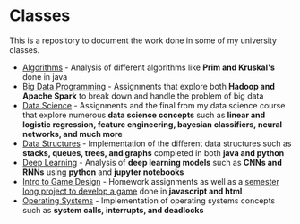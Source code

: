 # Classes

This is a repository to document the work done in some of my university classes.

-   [Algorithms](https://github.com/SisoroT/classes/tree/main/algorithms) - Analysis of different algorithms like **Prim and Kruskal's** done in java
-   [Big Data Programming](https://github.com/SisoroT/classes/tree/main/big-data-programming) - Assignments that explore both **Hadoop and Apache Spark** to break down and handle the problem of big data
-   [Data Science](https://github.com/SisoroT/classes/tree/main/data-science) - Assignments and the final from my data science course that explore numerous **data science concepts** such as **linear and logistic regression, feature engineering, bayesian classifiers, neural networks, and much more**
-   [Data Structures](https://github.com/SisoroT/classes/tree/main/data-structures) - Implementation of the different data structures such as **stacks, queues, trees, and graphs** completed in both **java and python**
-   [Deep Learning](https://github.com/SisoroT/classes/tree/main/deep-learning) - Analysis of **deep learning models** such as **CNNs and RNNs** using **python** and **jupyter notebooks**
-   [Intro to Game Design](https://github.com/SisoroT/classes/tree/main/gamedev) - Homework assignments as well as a [semester long project to develop a game](https://github.com/SisoroT/wordle-royale) done in **javascript and html**
-   [Operating Systems](https://github.com/SisoroT/classes/tree/main/operating-systems) - Implementation of operating systems concepts such as **system calls, interrupts, and deadlocks**
